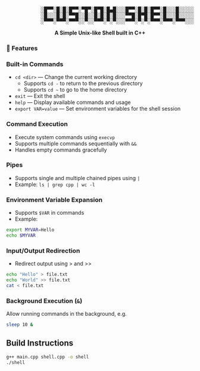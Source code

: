 <p align="center">
<pre>
           ░█▀▀░█░█░█▀▀░▀█▀░█▀█░█▄█░░░█▀▀░█░█░█▀▀░█░░░█░░░░░▀█▀░█▀█░░░█▀▀░█▀█░█▀█
           ░█░░░█░█░▀▀█░░█░░█░█░█░█░░░▀▀█░█▀█░█▀▀░█░░░█░░░░░░█░░█░█░░░█░░░█▀▀░█▀▀
           ░▀▀▀░▀▀▀░▀▀▀░░▀░░▀▀▀░▀░▀░░░▀▀▀░▀░▀░▀▀▀░▀▀▀░▀▀▀░░░▀▀▀░▀░▀░░░▀▀▀░▀░░░▀░░
</pre>
</p>

<p align="center">
<b>A Simple Unix-like Shell built in C++</b>
</p>

### 🚀 Features
### Built-in Commands
- `cd <dir>` — Change the current working directory  
  - Supports `cd -` to return to the previous directory  
  - Supports `cd ~` to go to the home directory  
- `exit` — Exit the shell  
- `help` — Display available commands and usage  
- `export VAR=value` — Set environment variables for the shell session  

### Command Execution
- Execute system commands using `execvp`  
- Supports multiple commands sequentially with `&&`  
- Handles empty commands gracefully  

### Pipes
- Supports single and multiple chained pipes using `|`  
- Example: `ls | grep cpp | wc -l`  

### Environment Variable Expansion
- Supports `$VAR` in commands  
- Example:  
```bash
export MYVAR=Hello
echo $MYVAR
```
### Input/Output Redirection 
- Redirect output using > and >>
``` bash
echo "Hello" > file.txt
echo "World" >> file.txt
cat < file.txt
```

### Background Execution (`&`)

Allow running commands in the background, e.g.

```bash
sleep 10 &
```

## Build Instructions
```bash
g++ main.cpp shell.cpp -o shell
./shell
```